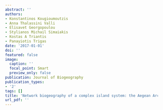 ```yaml
---
abstract: ''
authors:
- Konstantinos Kougioumoutzis
- Anna Thalassini Valli
- Elisavet Georgopoulou
- Stylianos Michail Simaiakis
- Kostas A Triantis
- Panayiotis Trigas
date: '2017-01-01'
doi: ''
featured: false
image:
  caption: ''
  focal_point: Smart
  preview_only: false
publication: Journal of Biogeography
publication_types:
- '2'
tags: []
title: 'Network biogeography of a complex island system: the Aegean Archipelago revisited'
url_pdf: ''
---
```

